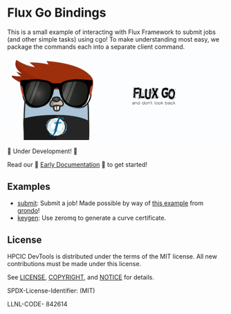 # Flux Go Bindings

This is a small example of interacting with Flux Framework to submit jobs (and other simple tasks)
using cgo! To make understanding most easy, we package the commands each into a separate client
command.

![docs/img/flux-go-banner.png](docs/img/flux-go-banner.png)

🚧️ Under Development! 🚧️

Read our 🌈️ [Early Documentation](docs) 🌈️ to get started!

## Examples

 - [submit](cmd/submit/main.go): Submit a job! Made possible by way of [this example](https://gist.github.com/grondo/6a51a43cb62c2a30c1cf74d167ddb421) from [grondo](https://github.com/grondo)!
 - [keygen](cmd/keygen/main.go): Use zeromq to generate a curve certificate.

## License

HPCIC DevTools is distributed under the terms of the MIT license.
All new contributions must be made under this license.

See [LICENSE](https://github.com/converged-computing/cloud-select/blob/main/LICENSE),
[COPYRIGHT](https://github.com/converged-computing/cloud-select/blob/main/COPYRIGHT), and
[NOTICE](https://github.com/converged-computing/cloud-select/blob/main/NOTICE) for details.

SPDX-License-Identifier: (MIT)

LLNL-CODE- 842614
